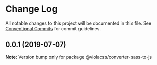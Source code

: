 # Change Log

All notable changes to this project will be documented in this file.
See [Conventional Commits](https://conventionalcommits.org) for commit guidelines.

## 0.0.1 (2019-07-07)

**Note:** Version bump only for package @violacss/converter-sass-to-js
